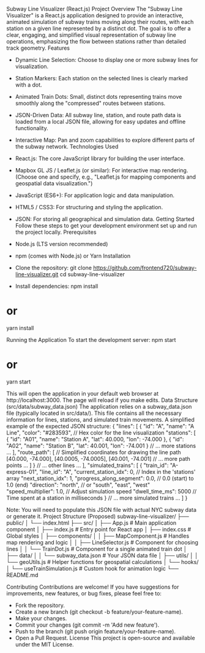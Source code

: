 Subway Line Visualizer (React.js)
Project Overview
The "Subway Line Visualizer" is a React.js application designed to provide an interactive, animated simulation of subway trains moving along their routes, with each station on a given line represented by a distinct dot. The goal is to offer a clear, engaging, and simplified visual representation of subway line operations, emphasizing the flow between stations rather than detailed track geometry.
Features
 * Dynamic Line Selection: Choose to display one or more subway lines for visualization.
 * Station Markers: Each station on the selected lines is clearly marked with a dot.
 * Animated Train Dots: Small, distinct dots representing trains move smoothly along the "compressed" routes between stations.
 * JSON-Driven Data: All subway line, station, and route path data is loaded from a local JSON file, allowing for easy updates and offline functionality.
 * Interactive Map: Pan and zoom capabilities to explore different parts of the subway network.
Technologies Used
 * React.js: The core JavaScript library for building the user interface.
 * Mapbox GL JS / Leaflet.js (or similar): For interactive map rendering. (Choose one and specify, e.g., "Leaflet.js for mapping components and geospatial data visualization.")
 * JavaScript (ES6+): For application logic and data manipulation.
 * HTML5 / CSS3: For structuring and styling the application.
 * JSON: For storing all geographical and simulation data.
Getting Started
Follow these steps to get your development environment set up and run the project locally.
Prerequisites
 * Node.js (LTS version recommended)
 * npm (comes with Node.js) or Yarn
Installation
 * Clone the repository:
   git clone https://github.com/frontend720/subway-line-visualizer.git
cd subway-line-visualizer

 * Install dependencies:
   npm install
# or
yarn install

Running the Application
To start the development server:
npm start
# or
yarn start

This will open the application in your default web browser at http://localhost:3000. The page will reload if you make edits.
Data Structure (src/data/subway_data.json)
The application relies on a subway_data.json file (typically located in src/data/). This file contains all the necessary information for lines, stations, and simulated train movements.
A simplified example of the expected JSON structure:
{
  "lines": [
    {
      "id": "A",
      "name": "A Line",
      "color": "#283593", // Hex color for the line visualization
      "stations": [
        { "id": "A01", "name": "Station A", "lat": 40.000, "lon": -74.000 },
        { "id": "A02", "name": "Station B", "lat": 40.001, "lon": -74.001 }
        // ... more stations ...
      ],
      "route_path": [ // Simplified coordinates for drawing the line path
        [40.000, -74.000],
        [40.0005, -74.0005],
        [40.001, -74.001]
        // ... more path points ...
      ]
    }
    // ... other lines ...
  ],
  "simulated_trains": [
    {
      "train_id": "A-express-01",
      "line_id": "A",
      "current_station_idx": 0, // Index in the 'stations' array
      "next_station_idx": 1,
      "progress_along_segment": 0.0, // 0.0 (start) to 1.0 (end)
      "direction": "north", // or "south", "east", "west"
      "speed_multiplier": 1.0, // Adjust simulation speed
      "dwell_time_ms": 5000 // Time spent at a station in milliseconds
    }
    // ... more simulated trains ...
  ]
}

Note: You will need to populate this JSON file with actual NYC subway data or generate it.
Project Structure (Proposed)
subway-line-visualizer/
├── public/
│   └── index.html
├── src/
│   ├── App.js                 # Main application component
│   ├── index.js               # Entry point for React app
│   ├── index.css              # Global styles
│   ├── components/
│   │   ├── MapComponent.js    # Handles map rendering and logic
│   │   ├── LineSelector.js    # Component for choosing lines
│   │   └── TrainDot.js        # Component for a single animated train dot
│   ├── data/
│   │   └── subway_data.json   # Your JSON data file
│   ├── utils/
│   │   └── geoUtils.js        # Helper functions for geospatial calculations
│   └── hooks/
│       └── useTrainSimulation.js # Custom hook for animation logic
└── README.md

Contributing
Contributions are welcome! If you have suggestions for improvements, new features, or bug fixes, please feel free to:
 * Fork the repository.
 * Create a new branch (git checkout -b feature/your-feature-name).
 * Make your changes.
 * Commit your changes (git commit -m 'Add new feature').
 * Push to the branch (git push origin feature/your-feature-name).
 * Open a Pull Request.
License
This project is open-source and available under the MIT License.
